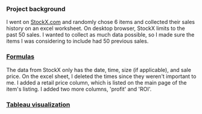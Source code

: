 ### Project background
I went on [StockX.com](stockx.com) and randomly chose 6 items and collected their sales history on an excel worksheet. On desktop browser, StockX limits to the past 50 sales. I wanted to collect as much data possible, so I made sure the items I was considering to include had 50 previous sales. 
### [Formulas](https://github.com/AnthonySanchez2000/excel-tableauproject/blob/main/Cell%20formulas)
The data from StockX only has the date, time, size (if applicable), and sale price. On the excel sheet, I deleted the times since they weren't important to me. I added a retail price column, which is listed on the main page of the item's listing. I added two more columns, 'profit' and 'ROI'.
### [Tableau visualization](https://public.tableau.com/views/StockX_16774899552300/Dashboard1?:language=en-US&:display_count=n&:origin=viz_share_link)
